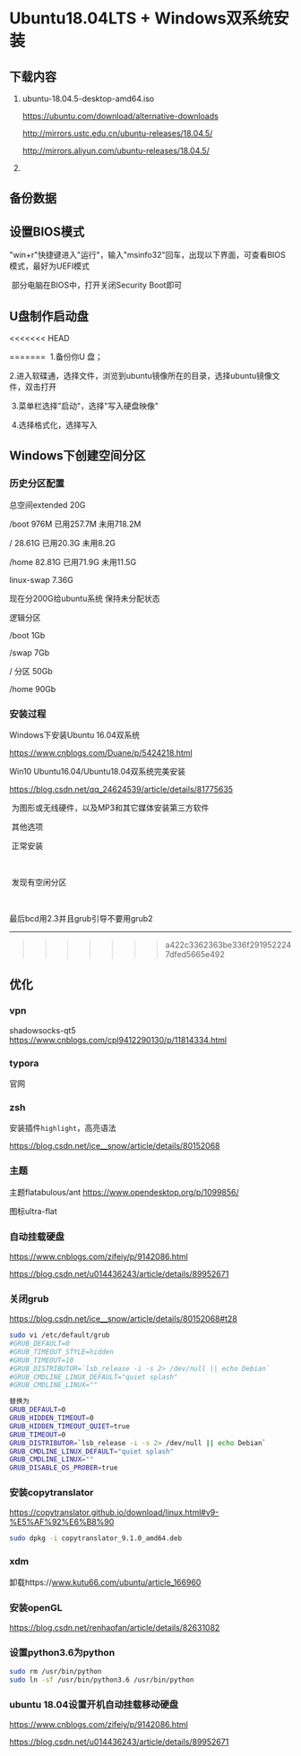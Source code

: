 # Ubuntu18.04LTS + Windows双系统安装

## 下载内容

1. ubuntu-18.04.5-desktop-amd64.iso  

   https://ubuntu.com/download/alternative-downloads

   http://mirrors.ustc.edu.cn/ubuntu-releases/18.04.5/

   http://mirrors.aliyun.com/ubuntu-releases/18.04.5/

2. 



## 备份数据





## 设置BIOS模式

​	"win+r"快捷键进入"运行"，输入"msinfo32"回车，出现以下界面，可查看BIOS模式，最好为UEFI模式

​	 部分电脑在BIOS中，打开关闭Security Boot即可





## U盘制作启动盘

<<<<<<< HEAD



=======
​	1.备份你U 盘；

​	2.进入软碟通，选择文件，浏览到ubuntu镜像所在的目录，选择ubuntu镜像文件，双击打开

​	3.菜单栏选择"启动"，选择"写入硬盘映像"

​	4.选择格式化，选择写入



## Windows下创建空间分区

### 历史分区配置

总空间extended 20G

/boot 976M     已用257.7M 未用718.2M

/ 28.61G           已用20.3G    未用8.2G

/home 82.81G  已用71.9G  未用11.5G

linux-swap        7.36G



现在分200G给ubuntu系统 保持未分配状态



逻辑分区

/boot 1Gb   

/swap 7Gb  

/ 分区 50Gb

/home 90Gb





### 安装过程

Windows下安装Ubuntu 16.04双系统

https://www.cnblogs.com/Duane/p/5424218.html

Win10 Ubuntu16.04/Ubuntu18.04双系统完美安装

https://blog.csdn.net/qq_24624539/article/details/81775635

​	为图形或无线硬件，以及MP3和其它媒体安装第三方软件

​	其他选项

​	正常安装

​	

​	发现有空闲分区

​	



最后bcd用2.3并且grub引导不要用grub2



---
>>>>>>> a422c3362363be336f2919522247dfed5665e492

## 优化

### vpn

shadowsocks-qt5   https://www.cnblogs.com/cpl9412290130/p/11814334.html



### typora

官网



### zsh

安装插件`highlight`，高亮语法

https://blog.csdn.net/ice__snow/article/details/80152068



### 主题

主题flatabulous/ant  https://www.opendesktop.org/p/1099856/

图标ultra-flat



### 自动挂载硬盘

https://www.cnblogs.com/zifeiy/p/9142086.html

https://blog.csdn.net/u014436243/article/details/89952671



### 关闭grub

https://blog.csdn.net/ice__snow/article/details/80152068#t28

```bash
sudo vi /etc/default/grub
#GRUB_DEFAULT=0
#GRUB_TIMEOUT_STYLE=hidden
#GRUB_TIMEOUT=10
#GRUB_DISTRIBUTOR=`lsb_release -i -s 2> /dev/null || echo Debian`
#GRUB_CMDLINE_LINUX_DEFAULT="quiet splash"
#GRUB_CMDLINE_LINUX=""

替换为
GRUB_DEFAULT=0
GRUB_HIDDEN_TIMEOUT=0
GRUB_HIDDEN_TIMEOUT_QUIET=true
GRUB_TIMEOUT=0
GRUB_DISTRIBUTOR=`lsb_release -i -s 2> /dev/null || echo Debian`
GRUB_CMDLINE_LINUX_DEFAULT="quiet splash"
GRUB_CMDLINE_LINUX=""
GRUB_DISABLE_OS_PROBER=true
```



### 安装copytranslator

https://copytranslator.github.io/download/linux.html#v9-%E5%AF%92%E6%B8%90

```bash
sudo dpkg -i copytranslator_9.1.0_amd64.deb
```



### xdm

卸载https://www.kutu66.com/ubuntu/article_166960



### 安装openGL

https://blog.csdn.net/renhaofan/article/details/82631082



### 设置python3.6为python

```bash
sudo rm /usr/bin/python
sudo ln -sf /usr/bin/python3.6 /usr/bin/python
```





### ubuntu 18.04设置开机自动挂载移动硬盘

https://www.cnblogs.com/zifeiy/p/9142086.html

https://blog.csdn.net/u014436243/article/details/89952671

